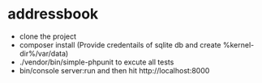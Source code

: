 addressbook
===========

- clone the project
- composer install (Provide credentails of sqlite db and create %kernel-dir%/var/data)
- ./vendor/bin/simple-phpunit to excute all tests
- bin/console server:run and then hit http://localhost:8000
